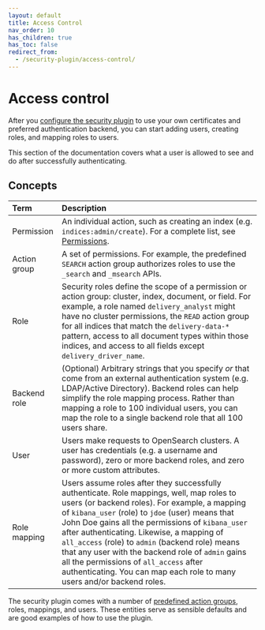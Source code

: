 ```yaml
---
layout: default
title: Access Control
nav_order: 10
has_children: true
has_toc: false
redirect_from:
  - /security-plugin/access-control/
---
```


# Access control

After you [configure the security plugin]({{site.url}}{{site.baseurl}}/security-plugin/configuration/index/) to use your own certificates and preferred authentication backend, you can start adding users, creating roles, and mapping roles to users.

This section of the documentation covers what a user is allowed to see and do after successfully authenticating.


## Concepts

Term | Description
:--- | :---
Permission | An individual action, such as creating an index (e.g. `indices:admin/create`). For a complete list, see [Permissions]({{site.url}}{{site.baseurl}}/security-plugin/access-control/permissions/).
Action group | A set of permissions. For example, the predefined `SEARCH` action group authorizes roles to use the `_search` and `_msearch` APIs.
Role | Security roles define the scope of a permission or action group: cluster, index, document, or field. For example, a role named `delivery_analyst` might have no cluster permissions, the `READ` action group for all indices that match the `delivery-data-*` pattern, access to all document types within those indices, and access to all fields except `delivery_driver_name`.
Backend role | (Optional) Arbitrary strings that you specify *or* that come from an external authentication system (e.g. LDAP/Active Directory). Backend roles can help simplify the role mapping process. Rather than mapping a role to 100 individual users, you can map the role to a single backend role that all 100 users share.
User | Users make requests to OpenSearch clusters. A user has credentials (e.g. a username and password), zero or more backend roles, and zero or more custom attributes.
Role mapping | Users assume roles after they successfully authenticate. Role mappings, well, map roles to users (or backend roles). For example, a mapping of `kibana_user` (role) to `jdoe` (user) means that John Doe gains all the permissions of `kibana_user` after authenticating. Likewise, a mapping of `all_access` (role) to `admin` (backend role) means that any user with the backend role of `admin` gains all the permissions of `all_access` after authenticating. You can map each role to many users and/or backend roles.

The security plugin comes with a number of [predefined action groups]({{site.url}}{{site.baseurl}}/security-plugin/access-control/default-action-groups/), roles, mappings, and users. These entities serve as sensible defaults and are good examples of how to use the plugin.
